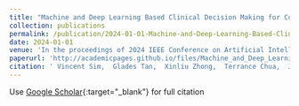 ```yaml
---
title: "Machine and Deep Learning Based Clinical Decision Making for Coronary Artery Disease and Chatbot Tool"
collection: publications
permalink: /publication/2024-01-01-Machine-and-Deep-Learning-Based-Clinical-Decision-Making-for-Coronary-Artery-Disease-and-Chatbot-Tool
date: 2024-01-01
venue: 'In the proceedings of 2024 IEEE Conference on Artificial Intelligence (CAI)'
paperurl: 'http://academicpages.github.io/files/Machine_and_Deep_Learning_Based_Clinical_Decision_Making_for_Coronary_Artery_Disease_and_Chatbot_Tool.pdf'
citation: ' Vincent Sim,  Glades Tan,  Xinliu Zhong,  Terrance Chua,  Jie Wong,  Si Yeo,  Angela Koh, &quot;Machine and Deep Learning Based Clinical Decision Making for Coronary Artery Disease and Chatbot Tool.&quot; In the proceedings of 2024 IEEE Conference on Artificial Intelligence (CAI), 2024.'
---
```

Use [Google Scholar](https://scholar.google.com/scholar?q=Machine+and+Deep+Learning+Based+Clinical+Decision+Making+for+Coronary+Artery+Disease+and+Chatbot+Tool){:target="_blank"} for full citation